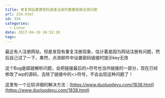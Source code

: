 ```yaml
---
title: 修复网站重置密码或者注册时重置链接无效问题
url: 334.html
id: 334
categories:
  - Linux
date: 2017-04-19 16:52:10
tags:
---
```


最近有人注册网站，但是发现有重复注册现象，估计着是因为网站注册有问题，然后自己试了一下，果然，点进邮件中设置密码链接时提示key无效

这个Bug是超链解析问题，会把链接最后的>符号也当作链接的一部分，现在已经修改了wp的源码，去除了链接中的<>符号，不会出现这种问题了！

这里有一个比较详细的解决方法：[https://www.duoluodeyu.com/1838.html](https://www.duoluodeyu.com/1838.html)